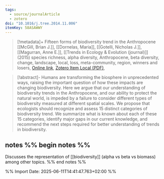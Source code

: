 ```yaml
---
tags:
  - source/journalArticle
  - zotero
doi: "10.1016/j.tree.2014.11.006"
itemKey: 58ASAWWY
---
```

>[!metadata]+
> Fifteen forms of biodiversity trend in the Anthropocene
> [[McGill, Brian J.]], [[Dornelas, Maria]], [[Gotelli, Nicholas J.]], [[Magurran, Anne E.]], 
> [[Trends in Ecology & Evolution (journal)]] (2015)
> species richness, alpha diversity, Anthropocene, beta diversity, change, landscape, local, loss, meta-community, region, winners and losers, 
> [Online link](https://www.sciencedirect.com/science/article/pii/S0169534714002456), [Zotero Item](zotero://select/library/items/58ASAWWY),[Local (PDF)](file://C:/Users/aburg/Documents/references/zotero/storage/E4Y52K7S/McGill2015_Fifteenforms.pdf), 


>[!abstract]-
>Humans are transforming the biosphere in unprecedented ways, raising the important question of how these impacts are changing biodiversity. Here we argue that our understanding of biodiversity trends in the Anthropocene, and our ability to protect the natural world, is impeded by a failure to consider different types of biodiversity measured at different spatial scales. We propose that ecologists should recognize and assess 15 distinct categories of biodiversity trend. We summarize what is known about each of these 15 categories, identify major gaps in our current knowledge, and recommend the next steps required for better understanding of trends in biodiversity.

## notes %% begin notes %%
Discusses the representation of  [[biodiversity]] (alpha vs beta vs biomass) among other topics. 
%% end notes %%

%% Import Date: 2025-06-11T14:41:47.763+02:00 %%
